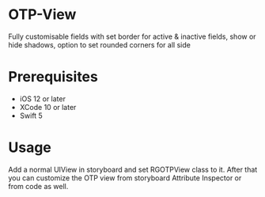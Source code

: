 # OTP-View

Fully customisable fields with set border for active & inactive fields, show or hide shadows, option to set rounded corners for all side  

# Prerequisites
- iOS 12 or later
- XCode 10 or later
- Swift 5

# Usage
Add a normal UIView in storyboard and set RGOTPView class to it. After that you can customize the OTP view from storyboard Attribute Inspector or from code as well. 
